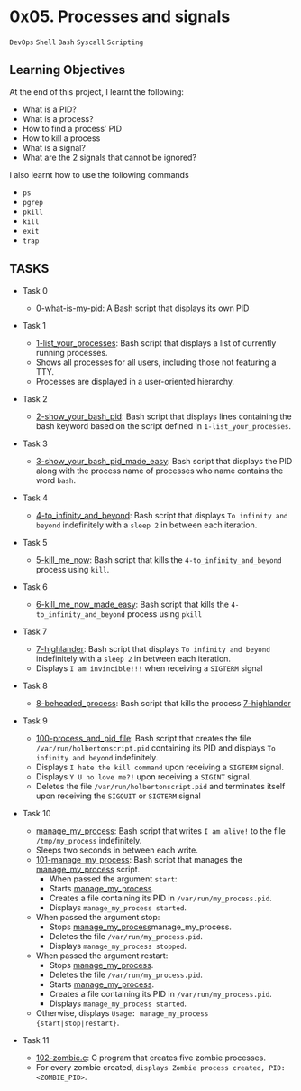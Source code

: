 # 0x05. Processes and signals
``DevOps`` ``Shell`` ``Bash`` ``Syscall`` ``Scripting``

## Learning Objectives
At the end of this project, I learnt the following:
- What is a PID?
- What is a process?
- How to find a process’ PID
- How to kill a process
- What is a signal?
- What are the 2 signals that cannot be ignored?

I also learnt how to use the following commands
- ``ps``
- ``pgrep``
- ``pkill``
- ``kill``
- ``exit``
- ``trap``

## TASKS
- Task 0
    - [0-what-is-my-pid](https://github.com/BrightTech10/alx-system_engineering-devops/blob/45c0b4df7b3ce582c6fadeeb480d38b93f49517c/0x05-processes_and_signals/0-what-is-my-pid): A Bash script that displays its own PID

- Task 1
    - [1-list_your_processes](https://github.com/BrightTech10/alx-system_engineering-devops/blob/b2d5de55ab36d8cd1b198d7b75638210e9323250/0x05-processes_and_signals/1-list_your_processes): Bash script that displays a list of currently running processes.
    - Shows all processes for all users, including those not featuring a TTY.
    - Processes are displayed in a user-oriented hierarchy.

- Task 2
    - [2-show_your_bash_pid](https://github.com/BrightTech10/alx-system_engineering-devops/blob/main/0x05-processes_and_signals/2-show_your_bash_pid): Bash script that displays lines containing the bash keyword based on the script defined in ``1-list_your_processes``.

- Task 3
    - [3-show_your_bash_pid_made_easy](https://github.com/BrightTech10/alx-system_engineering-devops/blob/main/0x05-processes_and_signals/3-show_your_bash_pid_made_easy): Bash script that displays the PID along with the process name of processes who name contains the word ``bash``.

- Task 4
    - [4-to_infinity_and_beyond](https://github.com/BrightTech10/alx-system_engineering-devops/blob/main/0x05-processes_and_signals/4-to_infinity_and_beyond): Bash script that displays ``To infinity and beyond`` indefinitely with a ``sleep 2`` in between each iteration.

- Task 5
    - [5-kill_me_now](https://github.com/BrightTech10/alx-system_engineering-devops/blob/main/0x05-processes_and_signals/5-dont_stop_me_now): Bash script that kills the ``4-to_infinity_and_beyond`` process using ``kill``.

- Task 6
    - [6-kill_me_now_made_easy](https://github.com/BrightTech10/alx-system_engineering-devops/blob/main/0x05-processes_and_signals/6-stop_me_if_you_can): Bash script that kills the ``4-to_infinity_and_beyond`` process using ``pkill``

- Task 7
    - [7-highlander](https://github.com/BrightTech10/alx-system_engineering-devops/blob/main/0x05-processes_and_signals/7-highlander): Bash script that displays ``To infinity and beyond`` indefinitely with a ``sleep 2`` in between each iteration.
    - Displays ``I am invincible!!!`` when receiving a ``SIGTERM`` signal

- Task 8
    - [8-beheaded_process](https://github.com/BrightTech10/alx-system_engineering-devops/blob/main/0x05-processes_and_signals/8-beheaded_process): Bash script that kills the process [7-highlander](https://github.com/BrightTech10/alx-system_engineering-devops/blob/main/0x05-processes_and_signals/7-highlander)

- Task 9
    - [100-process_and_pid_file](https://github.com/BrightTech10/alx-system_engineering-devops/blob/main/0x05-processes_and_signals/100-process_and_pid_file): Bash script that creates the file ``/var/run/holbertonscript.pid`` containing its PID and displays ``To infinity and beyond`` indefinitely.
    - Displays ``I hate the kill command`` upon receiving a ``SIGTERM`` signal.
    - Displays ``Y U no love me?!`` upon receiving a ``SIGINT`` signal.
    - Deletes the file ``/var/run/holbertonscript.pid`` and terminates itself upon receiving the ``SIGQUIT`` or ``SIGTERM`` signal

- Task 10
    - [manage_my_process](https://github.com/BrightTech10/alx-system_engineering-devops/blob/main/0x05-processes_and_signals/manage_my_process): Bash script that writes ``I am alive!`` to the file ``/tmp/my_process`` indefinitely.
    - Sleeps two seconds in between each write.
    - [101-manage_my_process](https://github.com/BrightTech10/alx-system_engineering-devops/blob/main/0x05-processes_and_signals/101-manage_my_process): Bash script that manages the [manage_my_process](https://github.com/BrightTech10/alx-system_engineering-devops/blob/main/0x05-processes_and_signals/manage_my_process) script.
        - When passed the argument ``start``:
        - Starts [manage_my_process](https://github.com/BrightTech10/alx-system_engineering-devops/blob/main/0x05-processes_and_signals/manage_my_process).
        - Creates a file containing its PID in ``/var/run/my_process.pid``.
        - Displays ``manage_my_process started``.
    - When passed the argument stop:
        - Stops [manage_my_process](https://github.com/BrightTech10/alx-system_engineering-devops/blob/main/0x05-processes_and_signals/manage_my_process)manage_my_process.
        - Deletes the file ``/var/run/my_process.pid``.
        - Displays ``manage_my_process stopped``.
    - When passed the argument restart:
        - Stops [manage_my_process](https://github.com/BrightTech10/alx-system_engineering-devops/blob/main/0x05-processes_and_signals/manage_my_process).
        - Deletes the file ``/var/run/my_process.pid``.
        - Starts [manage_my_process](https://github.com/BrightTech10/alx-system_engineering-devops/blob/main/0x05-processes_and_signals/manage_my_process).
        - Creates a file containing its PID in ``/var/run/my_process.pid``.
        - Displays ``manage_my_process started``.
    - Otherwise, displays ``Usage: manage_my_process {start|stop|restart}``.

- Task 11
    - [102-zombie.c](https://github.com/BrightTech10/alx-system_engineering-devops/blob/main/0x05-processes_and_signals/102-zombie.c): C program that creates five zombie processes.
    - For every zombie created, ``displays Zombie process created, PID: <ZOMBIE_PID>``.
